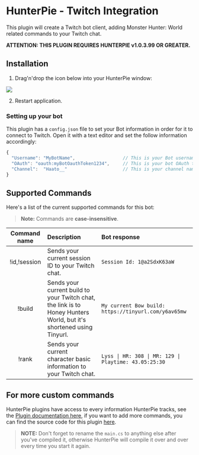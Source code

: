 # HunterPie - Twitch Integration

This plugin will create a Twitch bot client, adding Monster Hunter: World related commands to your Twitch chat.

**ATTENTION: THIS PLUGIN REQUIRES HUNTERPIE v1.0.3.99 OR GREATER.**

## Installation

1. Drag'n'drop the icon below into your HunterPie window:

[<img src="https://raw.githubusercontent.com/amadare42/HunterPie.SyncPlugin/master/readme/plugin.svg">](https://raw.githubusercontent.com/Haato3o/HunterPie.Plugins/master/TwitchIntegration/module.json)

2. Restart application.

### Setting up your bot

This plugin has a `config.json` file to set your Bot information in order for it to connect to Twitch. Open it with a text editor and set the follow information accordingly:

```js
{
  "Username": "MyBotName",                  // This is your Bot username
  "OAuth": "oauth:myBotOauthToken1234",     // This is your bot OAuth token prefixed by oauth:, you can get one here: https://twitchapps.com/tmi/
  "Channel":  "Haato__"                     // This is your channel name
}
```

## Supported Commands

Here's a list of the current supported commands for this bot:

> **Note:** Commands are **case-insensitive**.

Command name | Description | Bot response
:-----------:|:--------------------------------------------------|:---------
!id,!session          | Sends your current session ID to your Twitch chat. | `Session Id: 1@a2SdxK63aW`
!build       | Sends your current build to your Twitch chat, the link is to Honey Hunters World, but it's shortened using Tinyurl. | `My current Bow build: https://tinyurl.com/y6av65mw`
!rank        | Sends your current character basic information to your Twitch chat. | `Lyss \| HR: 308 \| MR: 129 \| Playtime: 43.05:25:30`

## For more custom commands

HunterPie plugins have access to every information HunterPie tracks, see the [Plugin documentation here](https://docs.hunterpie.me/?p=Plugins/plugins.md), if you want to add more commands, you can find the source code for this plugin [here](https://github.com/Haato3o/HunterPie.Plugins/blob/master/TwitchIntegration/main.cs).

> **NOTE:** Don't forget to rename the `main.cs` to anything else after you've compiled it, otherwise HunterPie will compile it over and over every time you start it again.